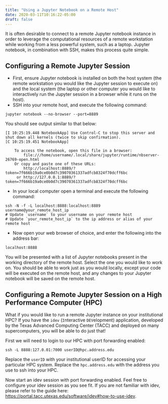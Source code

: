 ```yaml
---
title: "Using a Jupyter Notebook on a Remote Host"
date: 2020-03-11T10:16:22-05:00
draft: false 
---
```


It is often desirable to connect to a remote Jupyter notebook instance in order to leverage the computational resources of a remote workstation while working from a less powerful system, such as a laptop. Jupyter notebook, in combination with SSH, makes this process quite simple.

Configuring a Remote Jupyter Session
--------
- First, ensure Jupyter notebook is installed on both the host system (the remote workstation you would like the Jupyter session to execute on) and the local system (the laptop or other computer you would like to interactively run the Jupyter session in a browser while it runs on the host).
- SSH into your remote host, and execute the following command:
```
jupyter notebook --no-browser --port=8889
```
You should see output similar to that below:
```
[I 10:25:19.448 NotebookApp] Use Control-C to stop this server and shut down all kernels (twice to skip confirmation).
[C 10:25:19.451 NotebookApp] 
    
    To access the notebook, open this file in a browser:
        file:///home/username/.local/share/jupyter/runtime/nbserver-26769-open.html
    Or copy and paste one of these URLs:
        http://localhost:8889/?token=7f666b19a0ce0b0d7c39070361337adfcb8324f70dcff6bc
     or http://127.0.0.1:8889/?token=7f666b19a0ce0b0d7c39070361337adfcb8324f70dcff6bc
```
- In your local computer open a terminal and execute the following command:
```
ssh -N -f -L localhost:8888:localhost:8889 username@your_remote_host_ip
# Update `username` to your username on your remote host
# Update `your_remote_host_ip` to the ip address or alias of your remote host
```
- Now open your web browser of choice, and enter the following into the address bar:
```
localhost:8888
```
You will be presented with a list of Jupyter notebooks present in the working directory of the remote host. Select the one you would like to work on. You should be able to work just as you would locally, except your code will be executed on the remote host, and any changes to your Jupyter notebook will be saved on the remote host.

Configuring a Remote Jupyter Session on a High Performance Computer (HPC)
------
What if you would like to run a remote Jupyter instance on your institutional HPC? If you have the `idev` (`I`nteractive `DEV`elopment) application, developed by the Texas Advanced Computing Center (TACC) and deployed on many supercomputers, you will be able to do just that!

First we will need to login to our HPC with port forwarding enabled:
```
ssh -L 8888:127.0.01:7000 userID@hpc.address.edu
```
Replace the `userID` with your institutional userID for accessing your particular HPC system. Replace the `hpc.address.edu` with the address you use to ssh into your HPC.

Now start an idev session with port forwarding enabled. Feel free to configure your idev session as you see fit. If you are not familiar with idev, please refer to the guide here: https://portal.tacc.utexas.edu/software/idev#how-to-use-idev.
